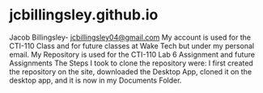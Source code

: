 # jcbillingsley.github.io
Jacob Billingsley- jcbillingsley04@gmail.com
My account is used for the CTI-110 Class and for future classes at Wake Tech but under my personal email.
My Repository is used for the CTI-110 Lab 6 Assignment and future Assignments
The Steps I took to clone the repository were: I first created the repository on the site, downloaded the Desktop App, cloned it on the desktop app, and it is now in my Documents Folder. 

